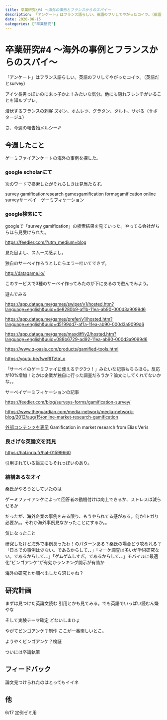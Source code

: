 ```yaml
---
title: 卒業研究\#4 〜海外の事例とフランスからのスパイ〜
description: 「アンケート」はフランス語らしい。英語のフリしてやがったコイツ。（英語だとsurvey）
date: 2020-06-15
categories: ["卒業研究"]
---
```


# 卒業研究#4 〜海外の事例とフランスからのスパイ〜

「アンケート」はフランス語らしい。英語のフリしてやがったコイツ。（英語だとsurvey）

アイツ長男っぽいのに末っ子かよ！みたいな気分。他にも隠れフレンチがいることを知ルブプレ。

潜伏するフランスの刺客
ズボン、オムレツ、グラタン、タルト、サボる（サボタージュ）

さ、今週の報告始メルシー♪

## 今週したこと

ゲーミファイアンケートの海外の事例を探した。

### google scholarにて

次のワードで検索したがそれらしきは見当たらず。

survey gamificationresearch gamesgamification formsgamification online surveyサーベイ　ゲーミフィケーション

### google検索にて

googleで「survey gamification」の検索結果を見ていった。やってる会社がちらほら見受けられた。

https://feedier.com/?utm_medium=blog

見た目よし、スムーズ感よし。

独自のサーベイ作ろうとしたらエラー吐いてできず。

http://datagame.io/

このサービスで3種のサーベイ作ってみたのが下にあるので遊んでみよう。

遊んでみる

https://app.dataga.me/games/swiper/v1/hosted.htm?language=english&uuid=4e8280b9-af1b-11ea-ab90-000d3a9099d6

https://app.dataga.me/games/prefer/v1/hosted.htm?language=english&uuid=d5199dd7-af1a-11ea-ab90-000d3a9099d6

https://app.dataga.me/games/maxdiff/v2/hosted.htm?language=english&uuid=088b6729-ad92-11ea-ab90-000d3a9099d6

https://www.q-oasis.com/products/gamified-tools.html

https://youtu.be/fweRITztqLo

「サーベイのゲーミファイに使えるテク3つ！」みたいな記事もちらほら。反応が10%増加！とかは企業が独自に行った調査だろうか？論文にしてくれてないかな。。

サーベイゲーミフィケーションの記事

https://feedier.com/blog/surveys-forms/gamification-survey/

https://www.theguardian.com/media-network/media-network-blog/2012/aug/15/online-market-research-gamification

[外部コンテンツを表示](//www.slideshare.net/slideshow/embed_code/key/2FgbVCk99HC8Mt)   Gamification in market research  from Elias Veris 

### 良さげな英論文を発見

https://hal.inria.fr/hal-01599660

引用されている論文にもそれっぽいのあり。

### 結構あるなオイ

桑氏がやろうとしていたのは

ゲーミファイアンケによって回答者の動機付けは向上できるか、ストレスは減らせるか

だったが、海外企業の事例をみる限り、もうやられてる感がある。何か1トガり必要か。。それか海外事例見なかったことにするか。。

気になったこと

研究したけど海外で事例あったわ！のパターンある？桑氏の場合どう攻めれる？「日本での事例は少ない。であるからして、、」「マーケ調査は多いが学術研究ない。であるからして、、」「ゲムゲムしすぎ。であるからして、、」モバイルに最適化”ビンゴアンケ”が有効かランキング開示が有効か

海外の研究とか調べ出したら沼じゃね？

## 研究計画

まずは見つけた英論文読む
引用とかも見てみる。でも英語でいっぱい読むん嫌やな

そして実験テーマ確定
どないしまひょ

やがてビンゴアンケ？制作
ここが一番楽しいとこ。

ようやくビンゴアンケ？検証

ついには卒論執筆

## フィードバック

論文見つけられたのはとってもイイネ

## 他

6/17 定例ゼミ用